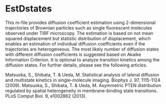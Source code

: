 # EstDstates
This m-file provides diffusion coefficient estimation using 2-dimensional 
trajectories of Brownian particles such as single fluorescent molecules 
observed under TIRF microscopy. 
The estimation is based on not mean squared displacement but statistic 
distribution of displacement, which enables an estimation of individual 
diffusion coefficients even if the trajectories are heterogeneous. 
The most likely number of diffusion states with different diffusion 
coefficients is suggested based on Akaike Information Criterion. 
It is optional to analyze transition kinetics among the diffusion states. 
For further details, please see the following articles.

Matsuoka, S., Shibata, T. & Ueda, M. Statistical analysis of lateral diffusion 
and multistate kinetics in single-molecule imaging. Biophys J. 97, 1115-1124 (2009).
Matsuoka, S., Shibata, T. & Ueda, M. Asymmetric PTEN distribution regulated by 
spatial heterogeneity in membrane-binding state transitions. PLoS Comput Biol. 9, e1002862 (2013).
